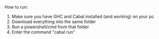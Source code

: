 How to run:

1. Make sure you have GHC and Cabal installed (and working) on your pc
2. Download everything into the same folder
3. Run a powershell/cmd from that folder
4. Enter the command "cabal run"

